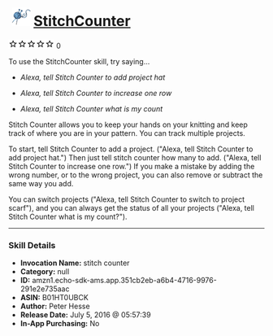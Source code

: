 # &nbsp;<img src="skill_icon" alt="StitchCounter icon" width="36"> [StitchCounter](http://alexa.amazon.com/#skills/amzn1.echo-sdk-ams.app.351cb2eb-a6b4-4716-9976-291e2e735aac)
![0 stars](../../images/ic_star_border_black_18dp_1x.png)![0 stars](../../images/ic_star_border_black_18dp_1x.png)![0 stars](../../images/ic_star_border_black_18dp_1x.png)![0 stars](../../images/ic_star_border_black_18dp_1x.png)![0 stars](../../images/ic_star_border_black_18dp_1x.png) 0

To use the StitchCounter skill, try saying...

* *Alexa, tell Stitch Counter to add project hat*

* *Alexa, tell Stitch Counter to increase one row*

* *Alexa, tell Stitch Counter what is my count*

Stitch Counter allows you to keep your hands on your knitting and keep track of where you are in your pattern. You can track multiple projects.

To start, tell Stitch Counter to add a project. ("Alexa, tell Stitch Counter to add project hat.") Then just tell stitch counter how many to add. ("Alexa, tell Stitch Counter to increase one row.") If you make a mistake by adding the wrong number, or to the wrong project, you can also remove or subtract the same way you add.

You can switch projects ("Alexa, tell Stitch Counter to switch to project scarf"), and you can always get the status of all your projects ("Alexa, tell Stitch Counter what is my count?").

***

### Skill Details

* **Invocation Name:** stitch counter
* **Category:** null
* **ID:** amzn1.echo-sdk-ams.app.351cb2eb-a6b4-4716-9976-291e2e735aac
* **ASIN:** B01HT0UBCK
* **Author:** Peter Hesse
* **Release Date:** July 5, 2016 @ 05:57:39
* **In-App Purchasing:** No
